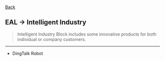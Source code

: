 [Back](../../README.md)

## EAL -> Intelligent Industry
>Intelligent Industry Block includes some innovative products for both individual or company customers.

<hr>

- DingTalk Robot

